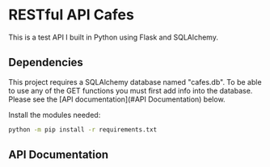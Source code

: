 # RESTful API Cafes

This is a test API I built in Python using Flask and SQLAlchemy.

## Dependencies
This project requires a SQLAlchemy database named "cafes.db". To be able to use any of the GET functions you must first add info into the database. Please see the [API documentation](#API Documentation) below.

Install the modules needed:
```sh
python -m pip install -r requirements.txt
```

## API Documentation
